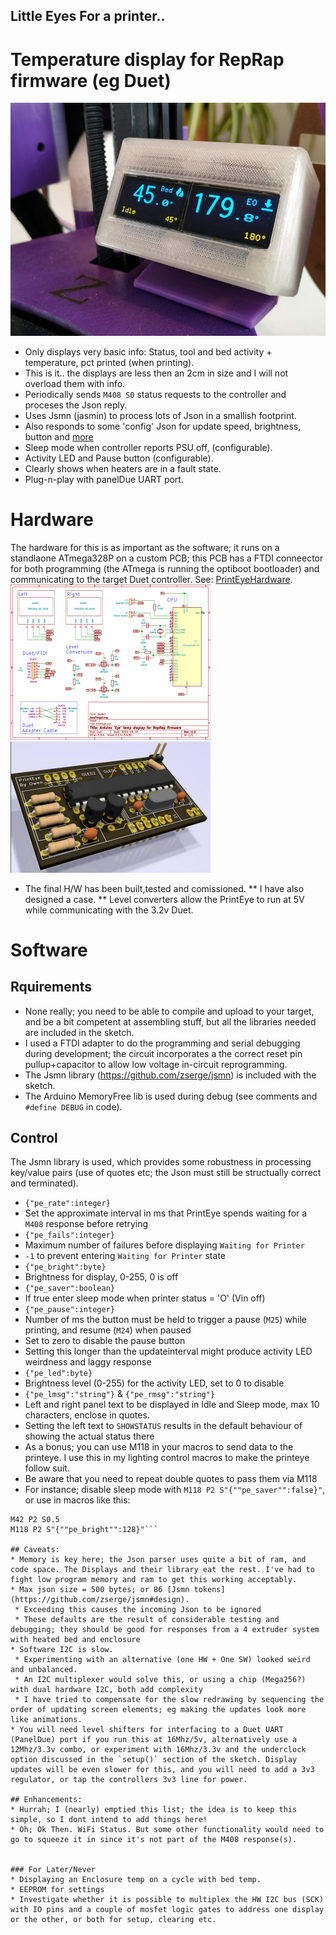 ## Little Eyes For a printer..
# Temperature display for RepRap firmware (eg Duet)

![Prototype](./images/assembled-running.jpg)

* Only displays very basic info: Status, tool and bed activity + temperature, pct printed (when printing).
 * This is it.. the displays are less then an 2cm in size and I will not overload them with info.
* Periodically sends `M408 S0` status requests to the controller and proceses the Json reply.
 * Uses Jsmn (jasmin) to process lots of Json in a smallish footprint.
* Also responds to some 'config' Json for update speed, brightness, button and [more](#control)
* Sleep mode when controller reports PSU off, (configurable).
* Activity LED and Pause button (configurable).
* Clearly shows when heaters are in a fault state.
* Plug-n-play with panelDue UART port.

# Hardware
The hardware for this is as important as the software; it runs on a standlaone ATmega328P on a custom PCB; this PCB has a FTDI conneector for both programming (the ATmega is running the optiboot bootloader) and communicating to the target Duet controller.
See: [PrintEyeHardware](https://easytarget.org/ogit/circuits/PrintEyeHardware).
![Thumb](./images/PrintEye-Schematic-thumb.png "Full Schematics in Hardware repo") ![Thumb](./images/PrintEye-pcb-thumb.jpg "Full KiCad files in Hardware repo")
* The final H/W has been built,tested and comissioned.
** I have also designed a case.
** Level converters allow the PrintEye to run at 5V while communicating with the 3.2v Duet.

# Software
## Rquirements 
* None really; you need to be able to compile and upload to your target, and be a bit competent at assembling stuff, but all the libraries needed are included in the sketch.
 * I used a FTDI adapter to do the programming and serial debugging during development; the circuit incorporates a the correct reset pin pullup+capacitor to allow low voltage in-circuit reprogramming.
 * The Jsmn library (https://github.com/zserge/jsmn) is included with the sketch.
 * The Arduino MemoryFree lib is used during debug (see comments and `#define DEBUG` in code).

## Control
The Jsmn library is used, which provides some robustness in processing key/value pairs (use of quotes etc; the Json must still be structually correct and terminated).
* `{"pe_rate":integer}`
 * Set the approximate interval in ms that PrintEye spends waiting for a `M408` response before retrying
* `{"pe_fails":integer}`
 * Maximum number of failures before displaying `Waiting for Printer`
 * `-1` to prevent entering `Waiting for Printer` state
* `{"pe_bright":byte}`
 * Brightness for display, 0-255, 0 is off
* `{"pe_saver":boolean}`
 * If true enter sleep mode when printer status = 'O' (Vin off)
* `{"pe_pause":integer}`
 * Number of ms the button must be held to trigger a pause (`M25`) while printing, and resume (`M24`) when paused
 * Set to zero to disable the pause button
 * Setting this longer than the updateinterval might produce activity LED weirdness and laggy response
* `{"pe_led":byte}`
 * Brightness level (0-255) for the activity LED, set to 0 to disable
* `{"pe_lmsg":"string"}` & `{"pe_rmsg":"string"}`
 * Left and right panel text to be displayed in Idle and Sleep mode, max 10 characters, enclose in quotes.
 * Setting the left text to `SHOWSTATUS` results in the default behaviour of showing the actual status there
* As a bonus; you can use M118 in your macros to send data to the printeye. I use this in my lighting control macros to make the printeye follow suit.
 * Be aware that you need to repeat double quotes to pass them via M118
 * For instance; disable sleep mode with `M118 P2 S"{""pe_saver"":false}"`, or use in macros like this:
```; lights-norm.g : Lights to 50%
M42 P2 S0.5
M118 P2 S"{""pe_bright"":128}"```

## Caveats:
* Memory is key here; the Json parser uses quite a bit of ram, and code space. The Displays and their library eat the rest. I've had to fight low program memory and ram to get this working acceptably.
* Max json size = 500 bytes; or 86 [Jsmn tokens](https://github.com/zserge/jsmn#design).
 * Exceeding this causes the incoming Json to be ignored 
 * These defaults are the result of considerable testing and debugging; they should be good for responses from a 4 extruder system with heated bed and enclosure
* Software I2C is slow. 
 * Experimenting with an alternative (one HW + One SW) looked weird and unbalanced.
 * An I2C multiplexer would solve this, or using a chip (Mega256?) with dual hardware I2C, both add complexity
 * I have tried to compensate for the slow redrawing by sequencing the order of updating screen elements; eg making the updates look more like animations.
* You will need level shifters for interfacing to a Duet UART (PanelDue) port if you run this at 16Mhz/5v, alternatively use a 12Mhz/3.3v combo, or experiment with 16Mhz/3.3v and the underclock option discussed in the `setup()` section of the sketch. Display updates will be even slower for this, and you will need to add a 3v3 regulator, or tap the controllers 3v3 line for power.

## Enhancements: 
* Hurrah; I (nearly) emptied this list; the idea is to keep this simple, so I dont intend to add things here!
* Oh; Ok Then. WiFi Status. But some other functionality would need to go to squeeze it in since it's not part of the M408 response(s).


### For Later/Never
* Displaying an Enclosure temp on a cycle with bed temp.
* EEPROM for settings
* Investigate whether it is possible to multiplex the HW I2C bus (SCK) with IO pins and a couple of mosfet logic gates to address one display or the other, or both for setup, clearing etc. 
